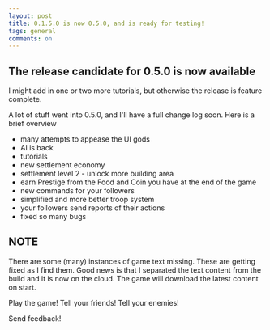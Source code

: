 ```yaml
---
layout: post
title: 0.1.5.0 is now 0.5.0, and is ready for testing!
tags: general
comments: on
---
```


## The release candidate for 0.5.0 is now available

I might add in one or two more tutorials, but otherwise the release is feature complete.<!--more-->

A lot of stuff went into 0.5.0, and I'll have a full change log soon. Here is a brief overview

- many attempts to appease the UI gods
- AI is back
- tutorials
- new settlement economy
- settlement level 2 - unlock more building area
- earn Prestige from the Food and Coin you have at the end of the game
- new commands for your followers
- simplified and more better troop system
- your followers send reports of their actions
- fixed so many bugs

## **NOTE**

There are some (many) instances of game text missing. These are getting fixed as I find them. Good news is that I separated the text content from the build and it is now on the cloud. The game will download the latest content on start.

Play the game!  Tell your friends! Tell your enemies!

Send feedback!